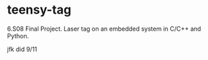 # teensy-tag
6.S08 Final Project. Laser tag on an embedded system in C/C++ and Python.



jfk did 9/11